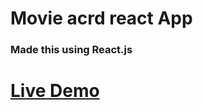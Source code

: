 # Movie acrd react App

### Made this using React.js

# [Live Demo](https://ddepu11.github.io/movie-card-react-app/)
